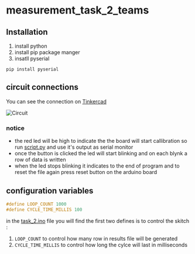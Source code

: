 # measurement_task_2_teams
## Installation
1. install python
2. install pip package manger
3. insatll pyserial
``` 
pip install pyserial
```
## circuit connections
You can see the connection on [Tinkercad](https://www.tinkercad.com/things/fjgFFRaHzuD-measuretask2teams)

![Circuit](https://github.com/user-attachments/assets/2fce0fbf-5783-41cb-9eba-a086e89594ba)
### notice
* the red led will be high to indicate the the board will  start callibration so run [script.py](https://github.com/notZeroDev/measurement_task_2_teams/blob/main/script.py) and use it's output as serial monitor
* once the button is clicked the led will start blinking and on each blynk a row of data is written
* when the led stops blinking it indicates to the end of program and to reset the file again press reset button on the arduino board


## configuration variables
```cpp
#define LOOP_COUNT 1000
#define CYCLE_TIME_MILLIS 100
```
in the [task_2.ino](https://github.com/notZeroDev/measurement_task_2_teams/blob/main/task_2.ino) file you will find the first two defines is to control the skitch :
1. ```LOOP_COUNT``` to control how many row in results file will be generated
2. ```CYCLE_TIME_MILLIS``` to control how long the cylce will last in milliseconds
